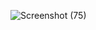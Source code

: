 ![Screenshot (75)](https://user-images.githubusercontent.com/92012880/136539159-175e690b-c4c7-4a10-ae65-f8b16a9bbf46.png)
